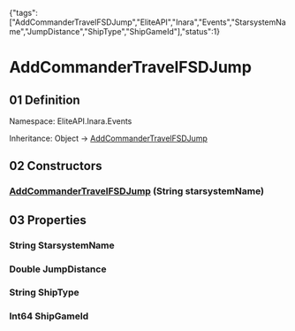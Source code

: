 {"tags":["AddCommanderTravelFSDJump","EliteAPI","Inara","Events","StarsystemName","JumpDistance","ShipType","ShipGameId"],"status":1}

# AddCommanderTravelFSDJump

## 01 Definition

Namespace: <span class='code'>EliteAPI.Inara.Events</span>

Inheritance: <span class='code'>Object</span> → <span class='code'>[AddCommanderTravelFSDJump](../../../EliteAPI/Inara/Events/AddCommanderTravelFSDJump.html)</span>

## 02 Constructors

### <span class='code'>[AddCommanderTravelFSDJump](../../../EliteAPI/Inara/Events/AddCommanderTravelFSDJump.html)</span> (<span class='code'>String</span> starsystemName)

## 03 Properties

### <span class='code'>String</span> StarsystemName

### <span class='code'>Double</span> JumpDistance

### <span class='code'>String</span> ShipType

### <span class='code'>Int64</span> ShipGameId

